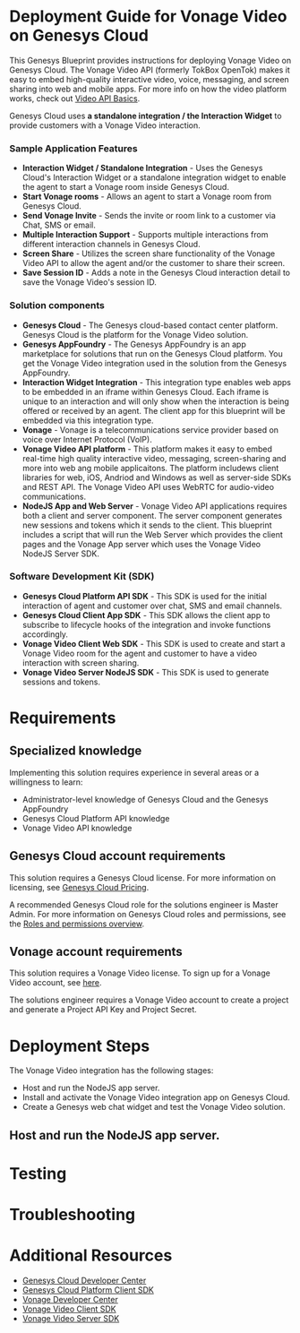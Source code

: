 # Deployment Guide for Vonage Video on Genesys Cloud
This Genesys Blueprint provides instructions for deploying Vonage Video on Genesys Cloud. The Vonage Video API (formerly TokBox OpenTok) makes it easy to embed high-quality interactive video, voice, messaging, and screen sharing into web and mobile apps. For more info on how the video platform works, check out [Video API Basics](https://tokbox.com/developer/guides/basics/).

Genesys Cloud uses **a standalone integration / the Interaction Widget** to provide customers with a Vonage Video interaction.

### Sample Application Features

* **Interaction Widget / Standalone Integration** - Uses the Genesys Cloud's Interaction Widget or a standalone integration widget to enable the agent to start a Vonage room inside Genesys Cloud.
* **Start Vonage rooms** - Allows an agent to start a Vonage room from Genesys Cloud.
* **Send Vonage Invite** - Sends the invite or room link to a customer via Chat, SMS or email.
* **Multiple Interaction Support** - Supports multiple interactions from different interaction channels in Genesys Cloud.
* **Screen Share** - Utilizes the screen share functionality of the Vonage Video API to allow the agent and/or the customer to share their screen.
* **Save Session ID** - Adds a note in the Genesys Cloud interaction detail to save the Vonage Video's session ID.

### Solution components

* **Genesys Cloud** - The Genesys cloud-based contact center platform. Genesys Cloud is the platform for the Vonage Video solution.
* **Genesys AppFoundry** - The Genesys AppFoundry is an app marketplace for solutions that run on the Genesys Cloud platform. You get the Vonage Video integration used in the solution from the Genesys AppFoundry.
* **Interaction Widget Integration** - This integration type enables web apps to be embedded in an iframe within Genesys Cloud. Each iframe is unique to an interaction and will only show when the interaction is being offered or received by an agent. The client app for this blueprint will be embedded via this integration type.
* **Vonage** - Vonage is a telecommunications service provider based on voice over Internet Protocol (VoIP).
* **Vonage Video API platform** - This platform makes it easy to embed real-time high quality interactive video, messaging, screen-sharing and more into web ang mobile applicaitons. The platform includews client libraries for web, iOS, Andriod and Windows as well as server-side SDKs and REST API. The Vonage Video API uses WebRTC for audio-video communications.
* **NodeJS App and Web Server** - Vonage Video API applications requires both a client and server component. The server component generates new sessions and tokens which it sends to the client. This blueprint includes a script that will run the Web Server which provides the client pages and the Vonage App server which uses the Vonage Video NodeJS Server SDK.

### Software Development Kit (SDK)

* **Genesys Cloud Platform API SDK** - This SDK is used for the initial interaction of agent and customer over chat, SMS and email channels.
* **Genesys Cloud Client App SDK** - This SDK allows the client app to subscribe to lifecycle hooks of the integration and invoke functions accordingly.
* **Vonage Video Client Web SDK** - This SDK is used to create and start a Vonage Video room for the agent and customer to have a video interaction with screen sharing.
* **Vonage Video Server NodeJS SDK** - This SDK is used to generate sessions and tokens.

# Requirements

## Specialized knowledge

Implementing this solution requires experience in several areas or a willingness to learn:

* Administrator-level knowledge of Genesys Cloud and the Genesys AppFoundry
* Genesys Cloud Platform API knowledge
* Vonage Video API knowledge

## Genesys Cloud account requirements
This solution requires a Genesys Cloud license. For more information on licensing, see [Genesys Cloud Pricing](https://www.genesys.com/pricing "Opens the pricing article").

A recommended Genesys Cloud role for the solutions engineer is Master Admin. For more information on Genesys Cloud roles and permissions, see the [Roles and permissions overview](https://help.mypurecloud.com/?p=24360 "Opens the Roles and permissions overview article").

## Vonage account requirements
This solution requires a Vonage Video license. To sign up for a Vonage Video account, see [here](https://tokbox.com/account/user/signup?icid=tryitfree_comm-apis_tokboxfreetrialsignup_nav).

The solutions engineer requires a Vonage Video account to create a project and generate a Project API Key and Project Secret.

# Deployment Steps

The Vonage Video integration has the following stages:

* Host and run the NodeJS app server.
* Install and activate the Vonage Video integration app on Genesys Cloud.
* Create a Genesys web chat widget and test the Vonage Video solution.

## Host and run the NodeJS app server.

# Testing

# Troubleshooting

# Additional Resources
* [Genesys Cloud Developer Center](https://developer.mypurecloud.com/)
* [Genesys Cloud Platform Client SDK](https://developer.mypurecloud.com/api/rest/client-libraries/)
* [Vonage Developer Center](https://www.vonage.com.ph/developer-center/?icmp=mainnav_developercenter_novalue)
* [Vonage Video Client SDK](https://tokbox.com/developer/sdks/js/)
* [Vonage Video Server SDK](https://tokbox.com/developer/sdks/server/)
